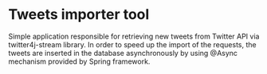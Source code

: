 Tweets importer tool
================================

Simple application responsible for retrieving new tweets from Twitter API via twitter4j-stream library.
In order to speed up the import of the requests, the tweets are inserted in the database asynchronously
by using @Async mechanism provided by Spring framework.